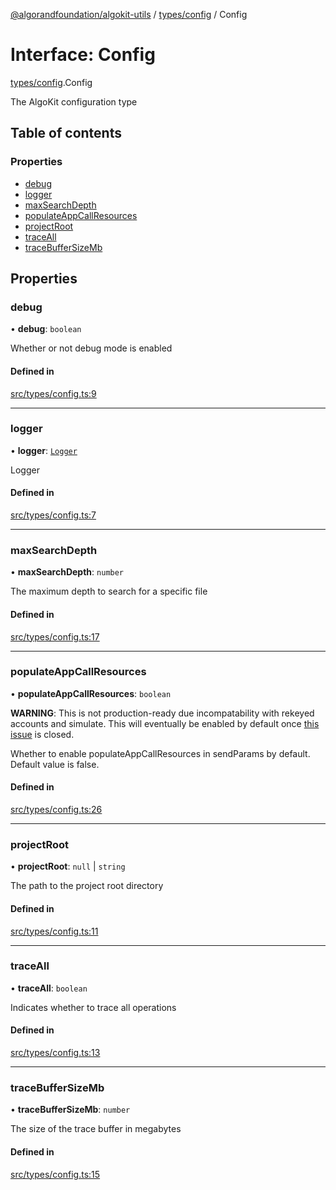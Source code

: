 [@algorandfoundation/algokit-utils](../index.md) / [types/config](../modules/types_config.md) / Config

# Interface: Config

[types/config](../modules/types_config.md).Config

The AlgoKit configuration type

## Table of contents

### Properties

- [debug](types_config.Config.md#debug)
- [logger](types_config.Config.md#logger)
- [maxSearchDepth](types_config.Config.md#maxsearchdepth)
- [populateAppCallResources](types_config.Config.md#populateappcallresources)
- [projectRoot](types_config.Config.md#projectroot)
- [traceAll](types_config.Config.md#traceall)
- [traceBufferSizeMb](types_config.Config.md#tracebuffersizemb)

## Properties

### debug

• **debug**: `boolean`

Whether or not debug mode is enabled

#### Defined in

[src/types/config.ts:9](https://github.com/algorandfoundation/algokit-utils-ts/blob/main/src/types/config.ts#L9)

___

### logger

• **logger**: [`Logger`](../modules/types_logging.md#logger)

Logger

#### Defined in

[src/types/config.ts:7](https://github.com/algorandfoundation/algokit-utils-ts/blob/main/src/types/config.ts#L7)

___

### maxSearchDepth

• **maxSearchDepth**: `number`

The maximum depth to search for a specific file

#### Defined in

[src/types/config.ts:17](https://github.com/algorandfoundation/algokit-utils-ts/blob/main/src/types/config.ts#L17)

___

### populateAppCallResources

• **populateAppCallResources**: `boolean`

**WARNING**: This is not production-ready due incompatability with rekeyed
accounts and simulate. This will eventually be enabled by default once
[this issue](https://github.com/algorand/go-algorand/issues/5914) is closed.

Whether to enable populateAppCallResources in sendParams by default.
Default value is false.

#### Defined in

[src/types/config.ts:26](https://github.com/algorandfoundation/algokit-utils-ts/blob/main/src/types/config.ts#L26)

___

### projectRoot

• **projectRoot**: ``null`` \| `string`

The path to the project root directory

#### Defined in

[src/types/config.ts:11](https://github.com/algorandfoundation/algokit-utils-ts/blob/main/src/types/config.ts#L11)

___

### traceAll

• **traceAll**: `boolean`

Indicates whether to trace all operations

#### Defined in

[src/types/config.ts:13](https://github.com/algorandfoundation/algokit-utils-ts/blob/main/src/types/config.ts#L13)

___

### traceBufferSizeMb

• **traceBufferSizeMb**: `number`

The size of the trace buffer in megabytes

#### Defined in

[src/types/config.ts:15](https://github.com/algorandfoundation/algokit-utils-ts/blob/main/src/types/config.ts#L15)
